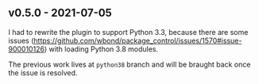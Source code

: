 ## v0.5.0 - 2021-07-05

I had to rewrite the plugin to support Python 3.3, because there are some issues (https://github.com/wbond/package_control/issues/1570#issue-900010126) with loading Python 3.8 modules.

The previous work lives at `python38` branch and will be braught back once the issue is resolved.
